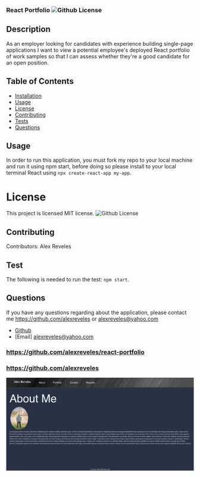 ### React Portfolio ![Github License](https://img.shields.io/badge/license-MIT-red.svg)
  
## Description
As an employer looking for candidates with experience building single-page applications
I want to view a potential employee's deployed React portfolio of work samples
so that I can assess whether they're a good candidate for an open position.


  ##  Table of Contents
  * [Installation](#installation)
  * [Usage](#usage)
  * [License](#License)
  * [Contributing](#contributing)
  * [Tests](#Tests)
  * [Questions](#questions)
  
  ## Usage
  In order to run this application, you must fork my repo to your local machine and run it using npm start, before doing so please install to your local terminal React using `npx create-react-app my-app`.
  
  
  # License
  This project is  licensed MIT license.
  ![Github License](https://img.shields.io/badge/license-MIT-red.svg)
  ## Contributing
  Contributors: Alex Reveles
  ## Test
  The following is needed to run the test: `npm start`.
  ## Questions
  If you have any questions regarding about the application, please contact me https://github.com/alexreveles or alexreveles@yahoo.com
* [Github](https://github.com/alexreveles)
* [Email] alexreveles@yahoo.com


### https://github.com/alexreveles/react-portfolio
### https://github.com/alexreveles

![](images/snapshot1.png)

